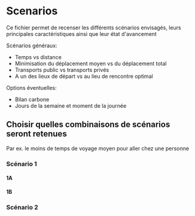 # Scenarios

Ce fichier permet de recenser les différents scénarios envisagés, leurs principales caractéristiques ainsi que leur état d'avancement

Scénarios généraux:
- Temps vs distance
- Minimisation du déplacement moyen vs du déplacement total
- Transports public vs transports privés
- A un des lieux de départ vs au lieu de rencontre optimal

Options éventuelles:
- Bilan carbone
- Jours de la semaine et moment de la journée

## Choisir quelles combinaisons de scénarios seront retenues
Par ex. le moins de temps de voyage moyen pour aller chez une personne

### Scénario 1
#### 1A

#### 1B

### Scénario 2

